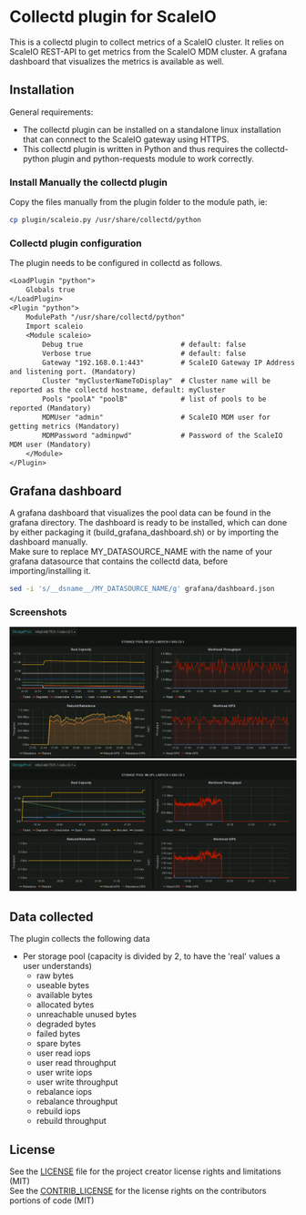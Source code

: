 # Collectd plugin for ScaleIO
This is a collectd plugin to collect metrics of a ScaleIO cluster. It relies on ScaleIO REST-API to get metrics from the ScaleIO MDM cluster.
A grafana dashboard that visualizes the metrics is available as well.

## Installation
General requirements:

* The collectd plugin can be installed on a standalone linux installation that can connect to the ScaleIO gateway using HTTPS.
* This collectd plugin is written in Python and thus requires the collectd-python plugin and python-requests module to work correctly.

### Install Manually the collectd plugin
Copy the files manually from the plugin folder to the module path, ie:
```bash
cp plugin/scaleio.py /usr/share/collectd/python
```

### Collectd plugin configuration
The plugin needs to be configured in collectd as follows.
```
<LoadPlugin "python">
    Globals true
</LoadPlugin>
<Plugin "python">
    ModulePath "/usr/share/collectd/python"
    Import scaleio
    <Module scaleio>
        Debug true                        # default: false
        Verbose true                      # default: false
        Gateway "192.168.0.1:443"         # ScaleIO Gateway IP Address and listening port. (Mandatory)
        Cluster "myClusterNameToDisplay"  # Cluster name will be reported as the collectd hostname, default: myCluster
        Pools "poolA" "poolB"             # list of pools to be reported (Mandatory)
        MDMUser "admin"                   # ScaleIO MDM user for getting metrics (Mandatory)
        MDMPassword "adminpwd"            # Password of the ScaleIO MDM user (Mandatory)
    </Module>
</Plugin>
```

## Grafana dashboard
A grafana dashboard that visualizes the pool data can be found in the grafana directory.
The dashboard is ready to be installed, which can done by either packaging it (build_grafana_dashboard.sh) or by importing the dashboard manually.  
Make sure to replace MY_DATASOURCE_NAME with the name of your grafana datasource that contains the collectd data, before importing/installing it.
```bash
sed -i 's/__dsname__/MY_DATASOURCE_NAME/g' grafana/dashboard.json
```

### Screenshots

![Sample ScaleIO dashboard (on remove of SDS)](public/force_remove_sds.png "Sample ScaleIO dashboard (on remove of SDS)")
![Sample ScaleIO dashboard (data growth)](public/pool_growth.png "Sample ScaleIO dashboard (data growth)")

## Data collected
The plugin collects the following data

- Per storage pool (capacity is divided by 2, to have the 'real' values a user understands)
  - raw bytes
  - useable bytes
  - available bytes
  - allocated bytes
  - unreachable unused bytes
  - degraded bytes
  - failed bytes
  - spare bytes
  - user read iops
  - user read throughput
  - user write iops
  - user write throughput
  - rebalance iops
  - rebalance throughput
  - rebuild iops
  - rebuild throughput

## License

See the [LICENSE](LICENSE.txt) file for the project creator license rights and limitations (MIT)  
See the [CONTRIB_LICENSE](CONTRIB_LICENSE.txt) for the license rights on the contributors portions of code (MIT)
